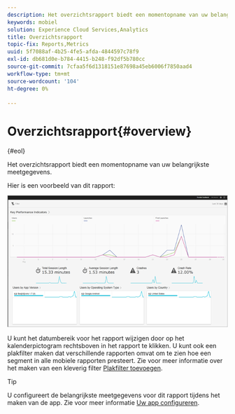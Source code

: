 ```yaml
---
description: Het overzichtsrapport biedt een momentopname van uw belangrijkste meetgegevens.
keywords: mobiel
solution: Experience Cloud Services,Analytics
title: Overzichtsrapport
topic-fix: Reports,Metrics
uuid: 5f7088af-4b25-4fe5-afda-4844597c78f9
exl-id: db681d0e-b784-4415-b248-f92df5b780cc
source-git-commit: 7cfaa5f6d1318151e87698a45eb6006f7850aad4
workflow-type: tm+mt
source-wordcount: '104'
ht-degree: 0%

---
```


# Overzichtsrapport{#overview}

{#eol}

Het overzichtsrapport biedt een momentopname van uw belangrijkste meetgegevens.

Hier is een voorbeeld van dit rapport:

![](assets/report_usage_overview.png)

U kunt het datumbereik voor het rapport wijzigen door op het kalenderpictogram rechtsboven in het rapport te klikken. U kunt ook een plakfilter maken dat verschillende rapporten omvat om te zien hoe een segment in alle mobiele rapporten presteert. Zie voor meer informatie over het maken van een kleverig filter [Plakfilter toevoegen](/help/using/usage/reports-customize/t-sticky-filter.md).

>[!TIP]
>
>U configureert de belangrijkste meetgegevens voor dit rapport tijdens het maken van de app. Zie voor meer informatie [Uw app configureren](/help/using/c-manage-app-settings/c-mob-confg-app/c-mob-confg-app.md).

